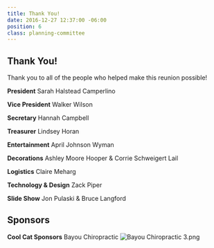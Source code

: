 ```yaml
---
title: Thank You!
date: 2016-12-27 12:37:00 -06:00
position: 6
class: planning-committee
---
```


## Thank You!

Thank you to all of the people who helped make this reunion possible! 

**President**
Sarah Halstead Camperlino

**Vice President**
Walker Wilson

**Secretary**
Hannah Campbell

**Treasurer**
Lindsey Horan

**Entertainment**
April Johnson Wyman

**Decorations**
Ashley Moore Hooper & Corrie Schweigert Lail

**Logistics**
Claire Meharg

**Technology & Design**
Zack Piper

**Slide Show**
Jon Pulaski & Bruce Langford 

## Sponsors

**Cool Cat Sponsors**
Bayou Chiropractic
![Bayou Chiropractic 3.png](/uploads/Bayou%20Chiropractic%203.png)